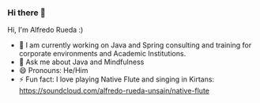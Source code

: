 ### Hi there 👋



Hi, I'm Alfredo Rueda :)

- 🔭 I am currently working on Java and Spring consulting and training for corporate environments and Academic Institutions.
- 💬 Ask me about Java and Mindfulness
- 😄 Pronouns: He/Him
- ⚡ Fun fact: I love playing Native Flute and singing in Kirtans:
  https://soundcloud.com/alfredo-rueda-unsain/native-flute


